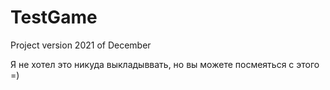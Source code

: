 # TestGame
Project version 2021 of December

Я не хотел это никуда выкладыввать, но вы можете посмеяться с этого =)
